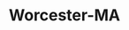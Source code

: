 ---
title: Worcester-MA
slug: worcester-ma
f_state:
- cms/state/massachusetts.md
f_locations:
- cms/payday-loan/broadway-enterprises-inc-5455.md
- cms/payday-loan/broadway-enterprises-inc-5456.md
- cms/payday-loan/card-check-cash-6059.md
- cms/payday-loan/grahams-check-cashing-19101.md
- cms/payday-loan/paymaster-checkwriters-co-24194.md
- cms/payday-loan/th-e-check-depot-27475.md
- cms/payday-loan/th-e-money-stop-27558.md
updated-on: '2024-05-30T13:41:28.615Z'
created-on: '2024-05-30T13:41:28.615Z'
published-on: '2024-05-30T13:54:32.469Z'
f_city: Worcester
layout: '[city].html'
tags: city
---